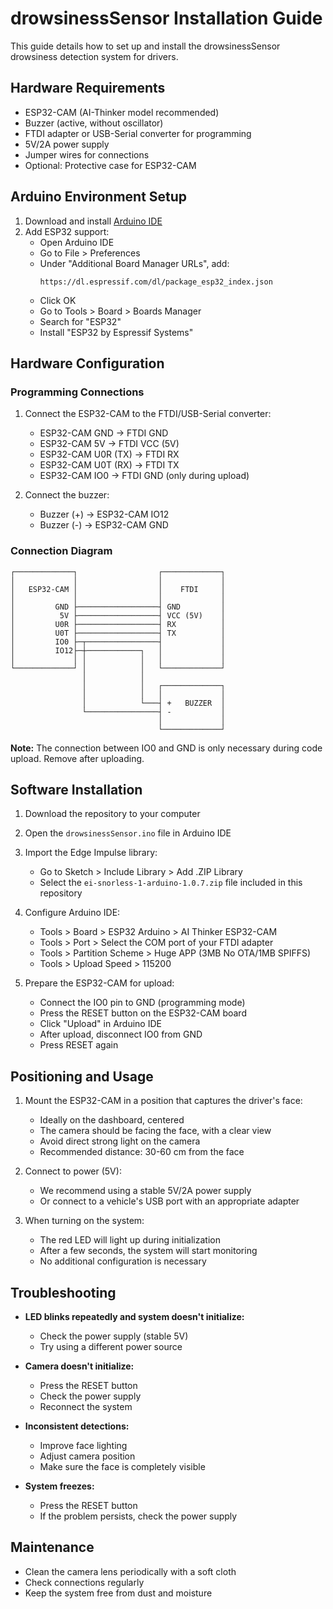 # drowsinessSensor Installation Guide

This guide details how to set up and install the drowsinessSensor drowsiness detection system for drivers.

## Hardware Requirements

- ESP32-CAM (AI-Thinker model recommended)
- Buzzer (active, without oscillator)
- FTDI adapter or USB-Serial converter for programming
- 5V/2A power supply
- Jumper wires for connections
- Optional: Protective case for ESP32-CAM

## Arduino Environment Setup

1. Download and install [Arduino IDE](https://www.arduino.cc/en/software)
2. Add ESP32 support:
   - Open Arduino IDE
   - Go to File > Preferences
   - Under "Additional Board Manager URLs", add:
     ```
     https://dl.espressif.com/dl/package_esp32_index.json
     ```
   - Click OK
   - Go to Tools > Board > Boards Manager
   - Search for "ESP32"
   - Install "ESP32 by Espressif Systems"

## Hardware Configuration

### Programming Connections

1. Connect the ESP32-CAM to the FTDI/USB-Serial converter:
   - ESP32-CAM GND → FTDI GND
   - ESP32-CAM 5V → FTDI VCC (5V)
   - ESP32-CAM U0R (TX) → FTDI RX
   - ESP32-CAM U0T (RX) → FTDI TX
   - ESP32-CAM IO0 → FTDI GND (only during upload)

2. Connect the buzzer:
   - Buzzer (+) → ESP32-CAM IO12
   - Buzzer (-) → ESP32-CAM GND

### Connection Diagram

```
┌─────────────┐                  ┌─────────────┐
│             │                  │             │
│   ESP32-CAM │                  │    FTDI     │
│             │                  │             │
│         GND ├──────────────────┤ GND         │
│          5V ├──────────────────┤ VCC (5V)    │
│         U0R ├──────────────────┤ RX          │
│         U0T ├──────────────────┤ TX          │
│         IO0 ├─┬────────────────┤             │
│         IO12├─┼────────────┐   │             │
│             │ │            │   │             │
└─────────────┘ │            │   └─────────────┘
                │            │
                │            │   ┌─────────────┐
                │            │   │             │
                │            └───┤ +   BUZZER  │
                └────────────────┤ -           │
                                 │             │
                                 └─────────────┘
```

**Note:** The connection between IO0 and GND is only necessary during code upload. Remove after uploading.

## Software Installation

1. Download the repository to your computer
2. Open the `drowsinessSensor.ino` file in Arduino IDE
3. Import the Edge Impulse library:
   - Go to Sketch > Include Library > Add .ZIP Library
   - Select the `ei-snorless-1-arduino-1.0.7.zip` file included in this repository

4. Configure Arduino IDE:
   - Tools > Board > ESP32 Arduino > AI Thinker ESP32-CAM
   - Tools > Port > Select the COM port of your FTDI adapter
   - Tools > Partition Scheme > Huge APP (3MB No OTA/1MB SPIFFS)
   - Tools > Upload Speed > 115200

5. Prepare the ESP32-CAM for upload:
   - Connect the IO0 pin to GND (programming mode)
   - Press the RESET button on the ESP32-CAM board
   - Click "Upload" in Arduino IDE
   - After upload, disconnect IO0 from GND
   - Press RESET again

## Positioning and Usage

1. Mount the ESP32-CAM in a position that captures the driver's face:
   - Ideally on the dashboard, centered
   - The camera should be facing the face, with a clear view
   - Avoid direct strong light on the camera
   - Recommended distance: 30-60 cm from the face

2. Connect to power (5V):
   - We recommend using a stable 5V/2A power supply
   - Or connect to a vehicle's USB port with an appropriate adapter

3. When turning on the system:
   - The red LED will light up during initialization
   - After a few seconds, the system will start monitoring
   - No additional configuration is necessary

## Troubleshooting

- **LED blinks repeatedly and system doesn't initialize:**
  - Check the power supply (stable 5V)
  - Try using a different power source

- **Camera doesn't initialize:**
  - Press the RESET button
  - Check the power supply
  - Reconnect the system

- **Inconsistent detections:**
  - Improve face lighting
  - Adjust camera position
  - Make sure the face is completely visible

- **System freezes:**
  - Press the RESET button
  - If the problem persists, check the power supply

## Maintenance

- Clean the camera lens periodically with a soft cloth
- Check connections regularly
- Keep the system free from dust and moisture 